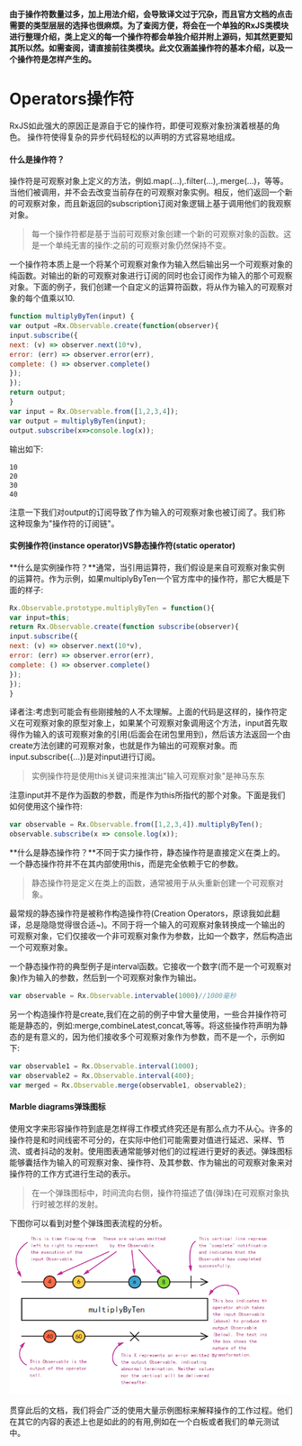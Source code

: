 **由于操作符数量过多，加上用法介绍，会导致译文过于冗杂，而且官方文档的点击需要的类型层层的选择也很麻烦。为了查阅方便，将会在一个单独的RxJS类模块进行整理介绍，类上定义的每一个操作符都会单独介绍并附上源码，知其然更要知其所以然。如需查阅，请直接前往类模块。此文仅涵盖操作符的基本介绍，以及一个操作符是怎样产生的。**

# Operators操作符
RxJS如此强大的原因正是源自于它的操作符，即便可观察对象扮演着根基的角色。 操作符使得复杂的异步代码轻松的以声明的方式容易地组成。

#### 什么是操作符？
操作符是可观察对象上定义的方法，例如.map(...),.filter(...),.merge(...)，等等。当他们被调用，并不会去改变当前存在的可观察对象实例。相反，他们返回一个新的可观察对象，而且新返回的subscription订阅对象逻辑上基于调用他们的我观察对象。

>每一个操作符都是基于当前可观察对象创建一个新的可观察对象的函数。这是一个单纯无害的操作:之前的可观察对象仍然保持不变。

一个操作符本质上是一个将某个可观察对象作为输入然后输出另一个可观察对象的纯函数。对输出的新的可观察对象进行订阅的同时也会订阅作为输入的那个可观察对象。下面的例子，我们创建一个自定义的运算符函数，将从作为输入的可观察对象的每个值乘以10.
```js
function multiplyByTen(input) {
var output =Rx.Observable.create(function(observer){
input.subscribe({
next: (v) => observer.next(10*v),
error: (err) => observer.error(err),
complete: () => observer.complete()
});
});
return output;
}
var input = Rx.Observable.from([1,2,3,4]);
var output = multiplyByTen(input);
output.subscribe(x=>console.log(x));
```
输出如下:
```
10
20
30
40
```
注意一下我们对output的订阅导致了作为输入的可观察对象也被订阅了。我们称这种现象为"操作符的订阅链"。

#### 实例操作符(instance operator)VS静态操作符(static operator)

**什么是实例操作符？**通常，当引用运算符，我们假设是来自可观察对象实例的运算符。作为示例，如果multiplyByTen一个官方库中的操作符，那它大概是下面的样子:

```js
Rx.Observable.prototype.multiplyByTen = function(){
var input=this;
return Rx.Observable.create(function subscribe(observer){
input.subscribe({
next: (v) => observer.next(10*v),
error: (err) => observer.error(err),
complete: () => observer.complete()
});
});
}
```
译者注:考虑到可能会有些刚接触的人不太理解。上面的代码是这样的，操作符定义在可观察对象的原型对象上，如果某个可观察对象调用这个方法，input首先取得作为输入的该可观察对象的引用(后面会在闭包里用到)，然后该方法返回一个由create方法创建的可观察对象，也就是作为输出的可观察对象。而input.subscribe({...})是对input进行订阅。


>实例操作符是使用this关键词来推演出"输入可观察对象"是神马东东

注意input并不是作为函数的参数，而是作为this所指代的那个对象。下面是我们如何使用这个操作符:

```js
var observable = Rx.Observable.from([1,2,3,4]).multiplyByTen();
observable.subscribe(x => console.log(x));
```

**什么是静态操作符？**不同于实力操作符，静态操作符是直接定义在类上的。一个静态操作符并不在其内部使用this，而是完全依赖于它的参数。
> 静态操作符是定义在类上的函数，通常被用于从头重新创建一个可观察对象。

最常规的静态操作符是被称作构造操作符(Creation Operators，原谅我如此翻译，总是隐隐觉得很合适~)。不同于将一个输入的可观察对象转换成一个输出的可观察对象，它们仅接收一个非可观察对象作为参数，比如一个数字，然后构造出一个可观察对象。

一个静态操作符的典型例子是interval函数。它接收一个数字(而不是一个可观察对象)作为输入的参数，然后到一个可观察对象作为输出。
```js
var observable = Rx.Observable.intervable(1000)//1000毫秒
```
另一个构造操作符是create,我们在之前的例子中曾大量使用，一些合并操作符可能是静态的，例如:merge,combineLatest,concat,等等。将这些操作符声明为静态的是有意义的，因为他们接收多个可观察对象作为参数，而不是一个，示例如下:

```js
var observable1 = Rx.Observable.interval(1000);
var observable2 = Rx.Observable.interval(400);
var merged = Rx.Observable.merge(observable1, observable2);
```
#### Marble diagrams弹珠图标
使用文字来形容操作符到底是怎样得工作模式终究还是有那么点力不从心。许多的操作符是和时间线密不可分的，在实际中他们可能需要对值进行延迟、采样、节流、或者抖动的发射。使用图表通常能够对他们的过程进行更好的表述。弹珠图标能够囊括作为输入的可观察对象、操作符、及其参数、作为输出的可观察对象来对操作符的工作方式进行生动的表示。

> 在一个弹珠图标中，时间流向右侧，操作符描述了值(弹珠)在可观察对象执行时被怎样的发射。

下图你可以看到对整个弹珠图表流程的分析。![](/assets/1.png)

贯穿此后的文档，我们将会广泛的使用大量示例图标来解释操作的工作过程。他们在其它的内容的表述上也是如此的的有用,例如在一个白板或者我们的单元测试中。




























